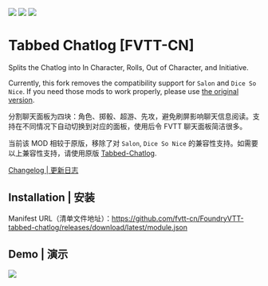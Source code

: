 ![](https://img.shields.io/badge/Foundry-v0.7.9-informational)
[![](https://img.shields.io/badge/Buy%20Me%20A%20Coffee/cswendrowski-%243-orange)](https://www.buymeacoffee.com/T2tZvWJ)
[![](https://img.shields.io/badge/爱发电/hmqgg-%C2%A55-orange)](https://afdian.net/@mitch)

# Tabbed Chatlog [FVTT-CN]
Splits the Chatlog into In Character, Rolls, Out of Character, and Initiative.

Currently, this fork removes the compatibility support for `Salon` and `Dice So Nice`. If you need those mods to work properly, please use [the original version](https://github.com/cswendrowski/FoundryVTT-Tabbed-Chatlog).

分割聊天面板为四块：角色、掷骰、超游、先攻，避免刷屏影响聊天信息阅读。支持在不同情况下自动切换到对应的面板，使用后令 FVTT 聊天面板简洁很多。

当前该 MOD 相较于原版，移除了对 `Salon`, `Dice So Nice` 的兼容性支持。如需要以上兼容性支持，请使用原版 [Tabbed-Chatlog](https://github.com/cswendrowski/FoundryVTT-Tabbed-Chatlog).

[Changelog | 更新日志](https://github.com/fvtt-cn/FoundryVTT-Tabbed-Chatlog/blob/master/CHANGELOG.md)

## Installation | 安装
Manifest URL（清单文件地址）：https://github.com/fvtt-cn/FoundryVTT-tabbed-chatlog/releases/download/latest/module.json

## Demo | 演示
![](./tabbed-chatlog.gif)
